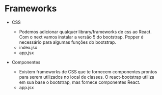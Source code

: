 # Frameworks

* CSS
  - Podemos adicionar qualquer library/frameworks de css ao React. Com o next vamos instalar a versão 5 do bootstrap. Popper é necessário para algumas funções do bootstrap.
  <!-- npm install bootstrap@next -->

  - index.jsx
  <!-- 
  import React from 'react';
  import ReactDOM from 'react-dom';
  import App from './App';

  import 'bootstrap/dist/js/bootstrap.bundle.min.js';
  import 'bootstrap/dist/css/bootstrap.min.css';

  ReactDOM.render(
    <React.StrictMode>
      <App />
    </React.StrictMode>,
    document.getElementById('root'),
  ); 
  -->

  - app,jsx
  <!-- 
  import React from 'react';

  const App = () => {
    return (
      <div className="card bg-dark text-white m-5" style={{ maxWidth: '18rem' }}>
        <div className="card-header">Notebook</div>
        <div className="card-body">
          <h5 className="card-title">R$ 2500</h5>
          <p className="card-text">
            Esse é um notebook com 1tb, 16gb de ram e placa de vídeo de 16gb.
          </p>
        </div>
      </div>
    );
  };

  export default App; 
  -->

* Componentes
  - Existem frameworks de CSS que te fornecem componentes prontos para serem utilizados no local de classes. O react-bootstrap utiliza em sua base o bootstrap, mas fornece componentes React.
  <!-- npm install react-bootstrap bootstrap -->

  - app.jsx 
  <!-- 
  import React from 'react';
  import Card from 'react-bootstrap/Card';

  const App = () => {
    return (
      <Card bg="dark" text="white" style={{ maxWidth: '18rem' }} className="m-5">
        <Card.Header>Notebook</Card.Header>
        <Card.Body>
          <Card.Title>R$ 2500</Card.Title>
          <Card.Text>
            Esse é um notebook com 1tb, 16gb de ram e placa de vídeo de 16gb.
          </Card.Text>
        </Card.Body>
      </Card>
    );
  };

  export default App; 
  -->



